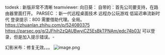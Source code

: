  todesk : 新版非常不清晰
 teamviewer:
 向日葵：
 自带的：首先公司要支持，在路由器里面打开。
 PARSEC ：新一代远程桌面技术 远程办公玩游戏 低延迟串流新时代
	 登录提示：800 需要借助代理。全局。
	 https://zhuanlan.zhihu.com/p/524080375
	 https://parsec.gg/g/2JFhih2zQAUBwyiCZ5EsBkTPNAm/edc74b03/
可以登录，但是加入提示错误。-

幻影米布：修复无效。。。
![image.png](https://gitee.com/flynnhai/picgohost/raw/master/img/20221222115817.png)

